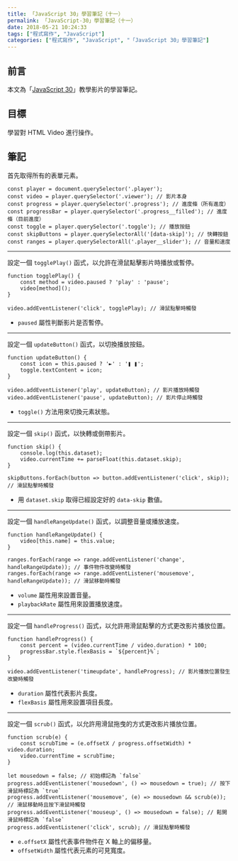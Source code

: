 ```yaml
---
title: 「JavaScript 30」學習筆記（十一）
permalink: 「JavaScript-30」學習筆記（十一）
date: 2018-05-21 10:24:33
tags: ["程式寫作", "JavaScript"]
categories: ["程式寫作", "JavaScript", "「JavaScript 30」學習筆記"]
---
```


## 前言

本文為「[JavaScript 30](https://javascript30.com/)」教學影片的學習筆記。

## 目標

學習對 HTML Video 進行操作。

## 筆記

首先取得所有的表單元素。

```JS
const player = document.querySelector('.player');
const video = player.querySelector('.viewer'); // 影片本身
const progress = player.querySelector('.progress'); // 進度條（所有進度）
const progressBar = player.querySelector('.progress__filled'); // 進度條（目前進度）
const toggle = player.querySelector('.toggle'); // 播放按鈕
const skipButtons = player.querySelectorAll('[data-skip]'); // 快轉按鈕
const ranges = player.querySelectorAll('.player__slider'); // 音量和速度
```

---

設定一個 `togglePlay()` 函式，以允許在滑鼠點擊影片時播放或暫停。

```JS
function togglePlay() {
    const method = video.paused ? 'play' : 'pause';
    video[method]();
}

video.addEventListener('click', togglePlay); // 滑鼠點擊時觸發
```

- `paused` 屬性判斷影片是否暫停。

---

設定一個 `updateButton()` 函式，以切換播放按鈕。

```JS
function updateButton() {
    const icon = this.paused ? '►' : '❚ ❚';
    toggle.textContent = icon;
}

video.addEventListener('play', updateButton); // 影片播放時觸發
video.addEventListener('pause', updateButton); // 影片停止時觸發
```

- `toggle()` 方法用來切換元素狀態。

---

設定一個 `skip()` 函式，以快轉或倒帶影片。

```JS
function skip() {
    console.log(this.dataset);
    video.currentTime += parseFloat(this.dataset.skip);
}

skipButtons.forEach(button => button.addEventListener('click', skip)); // 滑鼠點擊時觸發
```

- 用 `dataset.skip` 取得已經設定好的 `data-skip` 數値。

---

設定一個 `handleRangeUpdate()` 函式，以調整音量或播放速度。

```JS
function handleRangeUpdate() {
    video[this.name] = this.value;
}

ranges.forEach(range => range.addEventListener('change', handleRangeUpdate)); // 事件物件改變時觸發
ranges.forEach(range => range.addEventListener('mousemove', handleRangeUpdate)); // 滑鼠移動時觸發
```

- `volume` 屬性用來設置音量。
- `playbackRate` 屬性用來設置播放速度。

---

設定一個 `handleProgress()` 函式，以允許用滑鼠點擊的方式更改影片播放位置。

```JS
function handleProgress() {
    const percent = (video.currentTime / video.duration) * 100;
    progressBar.style.flexBasis = `${percent}%`;
}

video.addEventListener('timeupdate', handleProgress); // 影片播放位置發生改變時觸發
```

- `duration` 屬性代表影片長度。
- `flexBasis` 屬性用來設置項目長度。

---

設定一個 `scrub()` 函式，以允許用滑鼠拖曳的方式更改影片播放位置。

```JS
function scrub(e) {
    const scrubTime = (e.offsetX / progress.offsetWidth) * video.duration;
    video.currentTime = scrubTime;
}

let mousedown = false; // 初始標記為 `false`
progress.addEventListener('mousedown', () => mousedown = true); // 按下滑鼠時標記為 `true`
progress.addEventListener('mousemove', (e) => mousedown && scrub(e)); // 滑鼠移動時且按下滑鼠時觸發
progress.addEventListener('mouseup', () => mousedown = false); // 鬆開滑鼠時標記為 `false`
progress.addEventListener('click', scrub); // 滑鼠點擊時觸發

```

- `e.offsetX` 屬性代表事件物件在 X 軸上的偏移量。
- `offsetWidth` 屬性代表元素的可見寬度。
